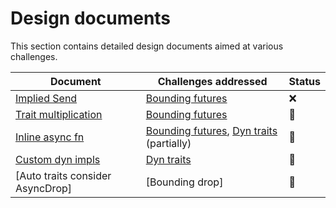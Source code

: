 # Design documents

This section contains detailed design documents aimed at various challenges.

| Document                         | Challenges addressed                         | Status |
| -------------------------------- | -------------------------------------------- | ------ |
| [Implied Send]                   | [Bounding futures]                           | ❌     |
| [Trait multiplication]           | [Bounding futures]                           | 🤔    |
| [Inline async fn]                | [Bounding futures], [Dyn traits] (partially) | 🤔    |
| [Custom dyn impls]               | [Dyn traits]                                 | 🤔    |
| [Auto traits consider AsyncDrop] | [Bounding drop]                              | 🤔      |

[Implied Send]: ./design/implied_send.md
[Trait multiplication]: ./design/trait_multiplication.md
[Inline async fn]: ./design/inline_async_fn.md
[Custom dyn impls]: ./design/custom_dyn_impls.md

[Bounding futures]: ./challenges/bounding_futures.md
[Dyn traits]: ./challenges/dyn_traits.md
